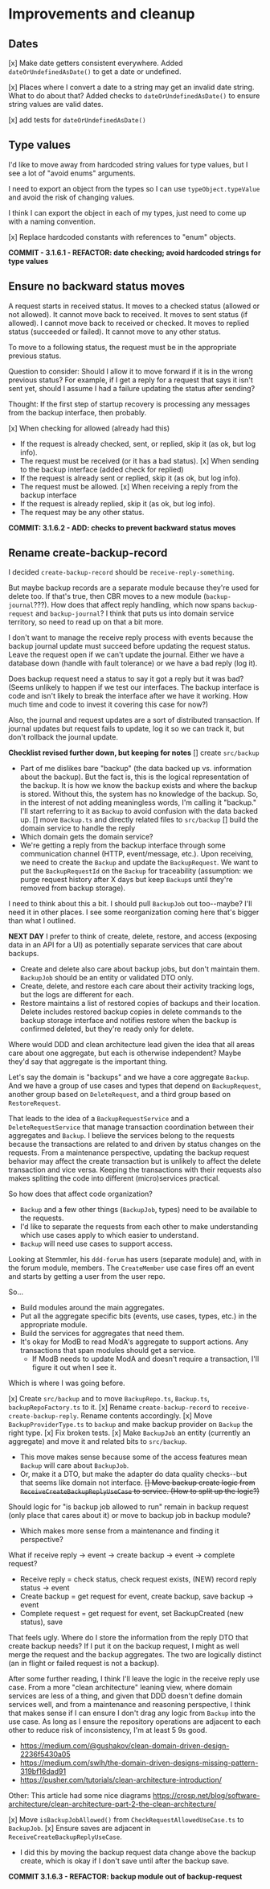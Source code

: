 # Improvements and cleanup

## Dates
[x] Make date getters consistent everywhere.
Added `dateOrUndefinedAsDate()` to get a date or undefined.

[x] Places where I convert a date to a string may get an invalid date string. What to do about that?
Added checks to `dateOrUndefinedAsDate()` to ensure string values are valid dates.

[x] add tests for `dateOrUndefinedAsDate()`

## Type values
I'd like to move away from hardcoded string values for type values, but I see a lot of "avoid enums" arguments.

I need to export an object from the types so I can use `typeObject.typeValue` and avoid the risk of changing values.

I think I can export the object in each of my types, just need to come up with a naming convention.

[x] Replace hardcoded constants with references to "enum" objects.

**COMMIT - 3.1.6.1 - REFACTOR: date checking; avoid hardcoded strings for type values**

## Ensure no backward status moves
A request starts in received status.
It moves to a checked status (allowed or not allowed). It cannot move back to received.
It moves to sent status (if allowed). I cannot move back to received or checked.
It moves to replied status (succeeded or failed). It cannot move to any other status.

To move to a following status, the request must be in the appropriate previous status.

Question to consider: Should I allow it to move forward if it is in the wrong previous status?
For example, if I get a reply for a request that says it isn't sent yet, should I assume I had a failure updating the status after sending?

Thought: If the first step of startup recovery is processing any messages from the backup interface, then probably.

[x] When checking for allowed (already had this)
  * If the request is already checked, sent, or replied, skip it (as ok, but log info).
  * The request must be received (or it has a bad status).
[x] When sending to the backup interface (added check for replied)
  * If the request is already sent or replied, skip it (as ok, but log info).
  * The request must be allowed.
[x] When receiving a reply from the backup interface
  * If the request is already replied, skip it (as ok, but log info).
  * The request may be any other status.

**COMMIT: 3.1.6.2 - ADD: checks to prevent backward status moves**

## Rename create-backup-record
I decided `create-backup-record` should be `receive-reply-something`.

But maybe backup records are a separate module because they're used for delete too. If that's true, then CBR moves to a new module (`backup-journal`???). How does that affect reply handling, which now spans `backup-request` and `backup-journal`? I think that puts us into domain service territory, so need to read up on that a bit more.

I don't want to manage the receive reply process with events because the backup journal update must succeed before updating the request status. Leave the request open if we can't update the journal. Either we have a database down (handle with fault tolerance) or we have a bad reply (log it).

Does backup request need a status to say it got a reply but it was bad? (Seems unlikely to happen if we test our interfaces. The backup interface is code and isn't likely to break the interface after we have it working. How much time and code to invest it covering this case for now?)

Also, the journal and request updates are a sort of distributed transaction. If journal updates but request fails to update, log it so we can track it, but don't rollback the journal update.

**Checklist revised further down, but keeping for notes**
[] create `src/backup`
   * Part of me dislikes bare "backup" (the data backed up vs. information about the backup). But the fact is, this is the logical representation of the backup. It is how we know the backup exists and where the backup is stored. Without this, the system has no knowledge of the backup. So, in the interest of not adding meaningless words, I'm calling it "backup." I'll start referring to it as `Backup` to avoid confusion with the data backed up.
[] move `Backup.ts` and directly related files to `src/backup`
[] build the domain service to handle the reply
   * Which domain gets the domain service?
   * We're getting a reply from the backup interface through some communication channel (HTTP, event/message, etc.). Upon receiving, we need to create the `Backup` and update the `BackupRequest`. We want to put the `BackupRequestId` on the `Backup` for traceability (assumption: we purge request history after X days but keep `Backup`s until they're removed from backup storage).

I need to think about this a bit. I should pull `BackupJob` out too--maybe? I'll need it in other places. I see some reorganization coming here that's bigger than what I outlined.

**NEXT DAY**
I prefer to think of create, delete, restore, and access (exposing data in an API for a UI) as potentially separate services that care about backups.

* Create and delete also care about backup jobs, but don't maintain them. `BackupJob` should be an entity or validated DTO only.
* Create, delete, and restore each care about their activity tracking logs, but the logs are different for each.
* Restore maintains a list of restored copies of backups and their location. Delete includes restored backup copies in delete commands to the backup storage interface and notifies restore when the backup is confirmed deleted, but they're ready only for delete.

Where would DDD and clean architecture lead given the idea that all areas care about one aggregate, but each is otherwise independent? Maybe they'd say that aggregate is the important thing.

Let's say the domain is "backups" and we have a core aggregate `Backup`. And we have a group of use cases and types that depend on `BackupRequest`, another group based on `DeleteRequest`, and a third group based on `RestoreRequest`.

That leads to the idea of a `BackupRequestService` and a `DeleteRequestService` that manage transaction coordination between their aggregates and `Backup`. I believe the services belong to the requests because the transactions are related to and driven by status changes on the requests. From a maintenance perspective, updating the backup request behavior may affect the create transaction but is unlikely to affect the delete transaction and vice versa. Keeping the transactions with their requests also makes splitting the code into different (micro)services practical.

So how does that affect code organization?
* `Backup` and a few other things (`BackupJob`, types) need to be available to the requests.
* I'd like to separate the requests from each other to make understanding which use cases apply to which easier to understand.
* `Backup` will need use cases to support access.

Looking at Stemmler, his `ddd-forum` has users (separate module) and, with in the forum module, members. The `CreateMember` use case fires off an event and starts by getting a user from the user repo.

So...
* Build modules around the main aggregates.
* Put all the aggregate specific bits (events, use cases, types, etc.) in the appropriate module.
* Build the services for aggregates that need them.
* It's okay for ModB to read ModA's aggregate to support actions. Any transactions that span modules should get a service.
  * If ModB needs to update ModA and doesn't require a transaction, I'll figure it out when I see it.

Which is where I was going before.

[x] Create `src/backup` and to move `BackupRepo.ts`, `Backup.ts`, `backupRepoFactory.ts` to it.
[x] Rename `create-backup-record` to `receive-create-backup-reply`. Rename contents accordingly.
[x] Move `BackupProviderType.ts` to `backup` and make backup provider on `Backup` the right type.
[x] Fix broken tests.
[x] Make `BackupJob` an entity (currently an aggregate) and move it and related bits to `src/backup`.
   * This move makes sense because some of the access features mean `Backup` will care about `BackupJob`.
   * Or, make it a DTO, but make the adapter do data quality checks--but that seems like domain not interface.
~~[] Move backup create logic from `ReceiveCreateBackupReplyUseCase` to service. (How to split up the logic?)~~

Should logic for "is backup job allowed to run" remain in backup request (only place that cares about it) or move to backup job in backup module?
* Which makes more sense from a maintenance and finding it perspective?

What if receive reply -> event -> create backup -> event -> complete request?
* Receive reply = check status, check request exists, (NEW) record reply status -> event
* Create backup = get request for event, create backup, save backup -> event
* Complete request = get request for event, set BackupCreated (new status), save

That feels ugly. Where do I store the information from the reply DTO that create backup needs? If I put it on the backup request, I might as well merge the request and the backup aggregates. The two are logically distinct (an in flight or failed request is not a backup).

After some further reading, I think I'll leave the logic in the receive reply use case. From a more "clean architecture" leaning view, where domain services are less of a thing, and given that DDD doesn't define domain services well, and from a maintenance and reasoning perspective, I think that makes sense if I can ensure I don't drag any logic from `Backup` into the use case. As long as I ensure the repository operations are adjacent to each other to reduce risk of inconsistency, I'm at least 5 9s good.
* https://medium.com/@gushakov/clean-domain-driven-design-2236f5430a05
* https://medium.com/swlh/the-domain-driven-designs-missing-pattern-319bf16dad91
* https://pusher.com/tutorials/clean-architecture-introduction/

Other: This article had some nice diagrams https://crosp.net/blog/software-architecture/clean-architecture-part-2-the-clean-architecture/

[x] Move `isBackupJobAllowed()` from `CheckRequestAllowedUseCase.ts` to `BackupJob`.
[x] Ensure saves are adjacent in `ReceiveCreateBackupReplyUseCase`.
   * I did this by moving the backup request data change above the backup create, which is okay if I don't save until after the backup save.

**COMMIT 3.1.6.3 - REFACTOR: backup module out of backup-request**